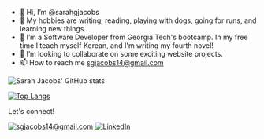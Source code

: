 - 👋 Hi, I’m @sarahgjacobs
- 👀 My hobbies are writing, reading, playing with dogs, going for runs, and learning new things.
- 🌱 I’m a Software Developer from Georgia Tech's bootcamp. In my free time I teach myself Korean, and I'm writing my fourth novel!
- 💞️ I’m looking to collaborate on some exciting website projects.
- 📫 How to reach me sgjacobs14@gmail.com


![Sarah Jacobs' GitHub stats](https://github-readme-stats.vercel.app/api?username=sarahgjacobs&rank_icon=github&show_icons=true&theme=dracula)


[![Top Langs](https://github-readme-stats.vercel.app/api/top-langs/?username=sarahgjacobs)](https://github.com/sarahgjacobs/github-readme-stats)


Let's connect!

<a href="mailto:sgjacobs14@gmail.com">![sgjacobs14@gmail.com](https://img.shields.io/badge/Gmail-D14836?style=for-the-badge&logo=gmail&logoColor=white)</a>
<a href="<[LinkedInURL](https://www.linkedin.com/in/sarahgjacobs/)>">![LinkedIn](https://img.shields.io/badge/LinkedIn-0077B5?style=for-the-badge&logo=linkedin&logoColor=white)</a>


<!---
sarahgjacobs/sarahgjacobs is a ✨ special ✨ repository because its `README.md` (this file) appears on your GitHub profile.
You can click the Preview link to take a look at your changes.
--->
